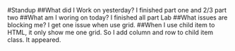 #Standup
##What did I Work on yesterday?
I finished part one and 2/3 part two
##What am I woring on today?
I finished all part Lab
##What issues are blocking me?
I get one issue when use grid.
##When I use child item to HTML, it only show me one grid.
So I add column and row to child item class. It appeared.